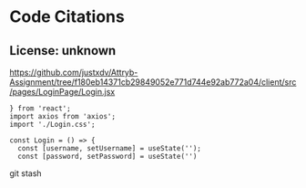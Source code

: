 # Code Citations

## License: unknown
https://github.com/justxdv/Attryb-Assignment/tree/f180eb14371cb29849052e771d744e92ab772a04/client/src/pages/LoginPage/Login.jsx

```
} from 'react';
import axios from 'axios';
import './Login.css';

const Login = () => {
  const [username, setUsername] = useState('');
  const [password, setPassword] = useState('')
```
git stash

